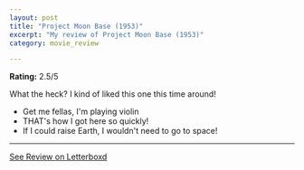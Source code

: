 ```yaml
---
layout: post
title: "Project Moon Base (1953)"
excerpt: "My review of Project Moon Base (1953)"
category: movie_review

---
```


**Rating:** 2.5/5

What the heck? I kind of liked this one this time around!

* Get me fellas, I'm playing violin
* THAT's how I got here so quickly!
* If I could raise Earth, I wouldn't need to go to space!

<hr>

[See Review on Letterboxd](https://boxd.it/8CsQ0z)
